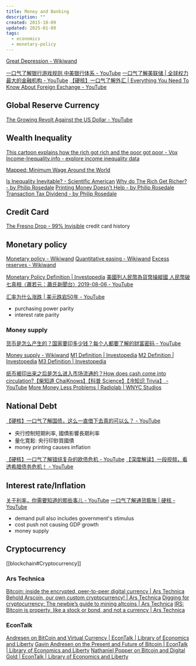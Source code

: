 ```yaml
---
title: Money and Banking
description: ""
created: 2015-10-09
updated: 2025-01-09
tags:
  - economics
  - monetary-policy
---
```


[Great Depression - Wikiwand](https://www.wikiwand.com/en/Great_Depression)

[一口气了解银行游戏规则 中美银行体系 - YouTube](https://www.youtube.com/watch?v=MdIL4rxiYDM)
[一口气了解美联储 | 全球权力最大的金融机构 - YouTube](https://www.youtube.com/watch?v=iGz2uWl-kGc)
[【硬核】一口气了解外汇 | Everything You Need To Know About Foreign Exchange - YouTube](https://www.youtube.com/watch?v=NM1hSguZ4fI)

## Global Reserve Currency

[The Growing Revolt Against the US Dollar - YouTube](https://www.youtube.com/watch?v=g6rFff2MAxM)

## Wealth Inequality

[This cartoon explains how the rich got rich and the poor got poor - Vox](http://www.vox.com/2016/5/23/11704246/wealth-inequality-cartoon)
[Income-Inequality.info - explore income inequality data](https://income-inequality.info/)

[Mapped: Minimum Wage Around the World](https://www.visualcapitalist.com/minimum-wage-around-the-world/)

[Is Inequality Inevitable? - Scientific American](https://www.scientificamerican.com/article/is-inequality-inevitable/)
[Why do The Rich Get Richer? - by Philip Rosedale](https://philiprosedale.substack.com/p/why-do-the-rich-get-richer?s=r)
[Printing Money Doesn't Help - by Philip Rosedale](https://philiprosedale.substack.com/p/printing-money-doesnt-help?s=r)
[Transaction Tax Dividend - by Philip Rosedale](https://philiprosedale.substack.com/p/transaction-tax-dividend?s=r)

## Credit Card

[The Fresno Drop - 99% Invisible](http://99percentinvisible.org/episode/the-fresno-drop/) credit card history

## Monetary policy

[Monetary policy - Wikiwand](https://www.wikiwand.com/en/Monetary_policy)
[Quantitative easing - Wikiwand](https://www.wikiwand.com/en/Quantitative_easing)
[Excess reserves - Wikiwand](https://www.wikiwand.com/en/Excess_reserves)

[Monetary Policy Definition | Investopedia](http://www.investopedia.com/terms/m/monetarypolicy.asp)
[美國列人民幣為貨幣操縱國 人民幣破七真相〈蕭若元：蕭氏新聞台〉2019-08-06 - YouTube](https://www.youtube.com/watch?v=XNiXinL1Aqw)

[汇率为什么涨跌 | 美元跌宕50年 - YouTube](https://www.youtube.com/watch?v=Q73s8v_d46M)

- purchasing power parity
- interest rate parity

### Money supply

[货币是怎么产生的？国家要印多少钱？每个人都要了解的财富密码 - YouTube](https://www.youtube.com/watch?v=jW6AxaKjEmE)

[Money supply - Wikiwand](http://www.wikiwand.com/en/Money_supply)
[M1 Definition | Investopedia](http://www.investopedia.com/terms/m/m1.asp)
[M2 Definition | Investopedia](http://www.investopedia.com/terms/m/m2.asp)
[M3 Definition | Investopedia](http://www.investopedia.com/terms/m/m3.asp)

[纸币被印出来之后是怎么进入市场流通的？How does cash come into circulation?【柴知道 ChaiKnows】【科普 Science】【冷知识 Trivia】 - YouTube](https://www.youtube.com/watch?v=JVGk6lxaGbc)
[More Money Less Problems | Radiolab | WNYC Studios](https://www.wnycstudios.org/podcasts/radiolab/articles/more-money-less-problems)

## National Debt

[【硬核】一口气了解国债，这么一直借下去真的可以么？ - YouTube](https://www.youtube.com/watch?v=D1W520QVS4I)

- 央行控制短期利率, 國債影響長期利率
- 量化寛鬆: 央行印鈔買國債
- money printing causes inflation

[【硬核】一口气了解错综复杂的欧债危机 - YouTube](https://www.youtube.com/watch?v=uyAEbrG4vaI)
[【深度解读】一段视频，看透希腊债务危机！ - YouTube](https://www.youtube.com/watch?v=BcgyPJWclEw)

## Interest rate/Inflation

[关于利率，你需要知道的那些事儿 - YouTube](https://www.youtube.com/watch?v=u3Q9BpZOhP8)
[一口气了解通货膨胀 | 硬核 - YouTube](https://www.youtube.com/watch?v=vHUZVwvvP7o)

- demand pull
  also includes government's stimulus
- cost push
  not causing GDP growth
- money supply

## Cryptocurrency

[[blockchain#Cryptocurrency]]

### Ars Technica

[Bitcoin: inside the encrypted, peer-to-peer digital currency | Ars Technica](http://arstechnica.com/tech-policy/2011/06/bitcoin-inside-the-encrypted-peer-to-peer-currency/)
[Behold Arscoin, our own custom cryptocurrency! | Ars Technica](http://arstechnica.com/business/2014/03/behold-arscoin-our-own-custom-cryptocurrency/)
[Digging for cryptocurrency: The newbie’s guide to mining altcoins | Ars Technica](http://arstechnica.com/business/2014/03/digging-for-cryptocurrency-the-newbies-guide-to-mining-altcoins/)
[IRS: Bitcoin is property, like a stock or bond, and not a currency | Ars Technica](http://arstechnica.com/tech-policy/2014/03/irs-bitcoin-is-property-like-a-stock-or-bond-and-not-a-currency/)

### EconTalk

[Andresen on BitCoin and Virtual Currency | EconTalk | Library of Economics and Liberty](http://www.econtalk.org/archives/2011/04/andresen_on_bit.html)
[Gavin Andresen on the Present and Future of Bitcoin | EconTalk | Library of Economics and Liberty](http://www.econtalk.org/archives/2014/05/gavin_andresen.html)
[Nathaniel Popper on Bitcoin and Digital Gold | EconTalk | Library of Economics and Liberty](http://www.econtalk.org/archives/2015/06/nathaniel_poppe.html)
